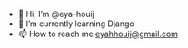 - 👋 Hi, I’m @eya-houij
- 🌱 I’m currently learning Django 
- 📫 How to reach me eyahhouij@gmail.com

<!---
eya-houij/eya-houij is a ✨ special ✨ repository because its `README.md` (this file) appears on your GitHub profile.
You can click the Preview link to take a look at your changes.
--->
